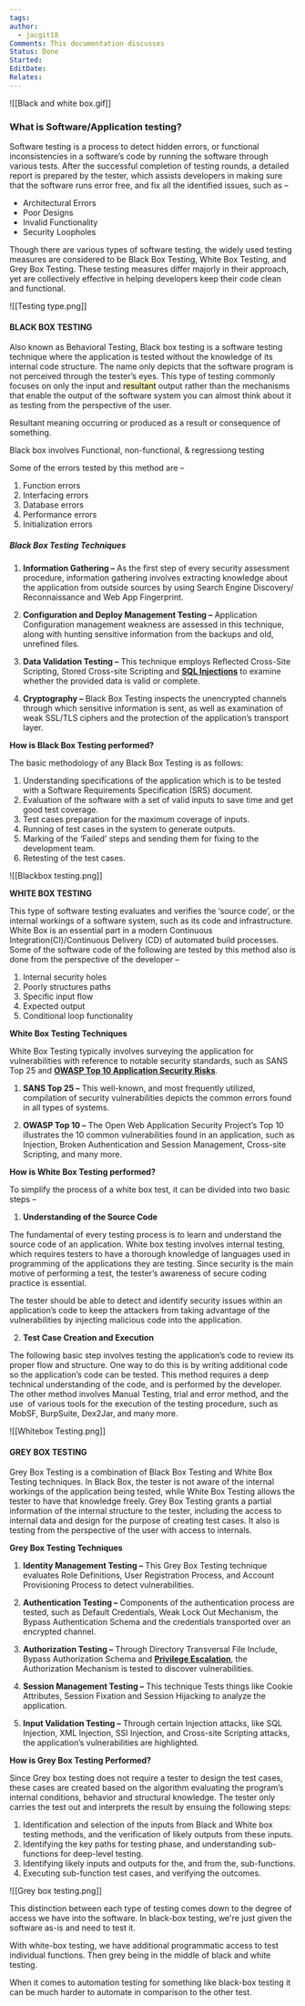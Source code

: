 ```yaml
---
tags: 
author:
  - jacgit18
Comments: This documentation discusses
Status: Done
Started: 
EditDate: 
Relates:
---
```

![[Black and white box.gif]]
### **What is Software/Application testing?**

Software testing is a process to detect hidden errors, or functional inconsistencies in a software’s code by running the software through various tests. After the successful completion of testing rounds, a detailed report is prepared by the tester, which assists developers in making sure that the software runs error free, and fix all the identified issues, such as – 

-   Architectural Errors
-   Poor Designs
-   Invalid Functionality
-   Security Loopholes

Though there are various types of software testing, the widely used testing measures are considered to be Black Box Testing, White Box Testing, and Grey Box Testing. These testing measures differ majorly in their approach, yet are collectively effective in helping developers keep their code clean and functional.

![[Testing type.png]]

#### **BLACK BOX TESTING**

Also known as Behavioral Testing, Black box testing is a software testing technique where the application is tested without the knowledge of its internal code structure. The name only depicts that the software program is not perceived through the tester’s eyes. This type of testing commonly focuses on only the input and <mark style="background: #FFF3A3A6;">resultant</mark> output rather than the mechanisms that enable the output of the software system you can almost think about it as testing from the perspective of the user.

Resultant meaning occurring or produced as a result or consequence of something.

Black box involves Functional, non-functional, & regressiong testing


Some of the errors tested by this method are – 

1.  Function errors
2.  Interfacing errors
3.  Database errors
4.  Performance errors
5.  Initialization errors  

##### **Black Box Testing Techniques** 

1.  **Information Gathering –** As the first step of every security assessment procedure, information gathering involves extracting knowledge about the application from outside sources by using Search Engine Discovery/ Reconnaissance and Web App Fingerprint. 

2.  **Configuration and Deploy Management Testing –** Application Configuration management weakness are assessed in this technique, along with hunting sensitive information from the backups and old, unrefined files. 

3.  **Data Validation Testing –** This technique employs Reflected Cross-Site Scripting, Stored Cross-site Scripting and [**SQL Injections**](https://www.kratikal.com/blog/sql-injection-attack-a-major-application-security-threat/) to examine whether the provided data is valid or complete.

4.  **Cryptography –** Black Box Testing inspects the unencrypted channels through which sensitive information is sent, as well as examination of weak SSL/TLS ciphers and the protection of the application’s transport layer.

**How is Black Box Testing performed?**

The basic methodology of any Black Box Testing is as follows:

1.  Understanding specifications of the application which is to be tested with a Software Requirements Specification (SRS) document. 
2.  Evaluation of the software with a set of valid inputs to save time and get good test coverage.
3.  Test cases preparation for the maximum coverage of inputs.
4.  Running of test cases in the system to generate outputs. 
5.  Marking of the ‘Failed’ steps and sending them for fixing to the development team.
6.  Retesting of the test cases.

![[Blackbox testing.png]]

**WHITE BOX TESTING**

This type of software testing evaluates and verifies the ‘source code’, or the internal workings of a software system, such as its code and infrastructure. White Box is an essential part in a modern Continuous Integration(CI)/Continuous Delivery (CD) of automated build processes. Some of the software code of the following are tested by this method also is done from the perspective of the developer  –

1.  Internal security holes
2.  Poorly structures paths
3.  Specific input flow
4.  Expected output
5.  Conditional loop functionality

**White Box Testing Techniques** 

White Box Testing typically involves surveying the application for vulnerabilities with reference to notable security standards, such as SANS Top 25 and [**OWASP Top 10 Application Security Risks**](https://www.kratikal.com/blog/android-application-hacking/). 

1.  **SANS Top 25 –** This well-known, and most frequently utilized, compilation of security vulnerabilities depicts the common errors found in all types of systems.

2.  **OWASP Top 10 –** The Open Web Application Security Project’s Top 10 illustrates the 10 common vulnerabilities found in an application, such as Injection, Broken Authentication and Session Management, Cross-site Scripting, and many more. 

**How is White Box Testing performed?**

To simplify the process of a white box test, it can be divided into two basic steps –

1.  **Understanding of the Source Code**

The fundamental of every testing process is to learn and understand the source code of an application. White box testing involves internal testing, which requires testers to have a thorough knowledge of languages used in programming of the applications they are testing. Since security is the main motive of performing a test, the tester’s awareness of secure coding practice is essential. 

The tester should be able to detect and identify security issues within an application’s code to keep the attackers from taking advantage of the vulnerabilities by injecting malicious code into the application.

2.  **Test Case Creation and Execution**

The following basic step involves testing the application’s code to review its proper flow and structure. One way to do this is by writing additional code so the application’s code can be tested. This method requires a deep technical understanding of the code, and is performed by the developer. The other method involves Manual Testing, trial and error method, and the use  of various tools for the execution of the testing procedure, such as MobSF, BurpSuite, Dex2Jar, and many more.

![[Whitebox Testing.png]]

#### **GREY BOX TESTING**

Grey Box Testing is a combination of Black Box Testing and White Box Testing techniques. In Black Box, the tester is not aware of the internal workings of the application being tested, while White Box Testing allows the tester to have that knowledge freely. Grey Box Testing grants a partial information of the internal structure to the tester, including the access to internal data and design for the purpose of creating test cases. It also is testing from the perspective of the user with access to internals. 

**Grey Box Testing Techniques** 

1.  **Identity Management Testing –** This Grey Box Testing technique evaluates Role Definitions, User Registration Process, and Account Provisioning Process to detect vulnerabilities.

2.  **Authentication Testing –** Components of the authentication process are tested, such as Default Credentials, Weak Lock Out Mechanism, the Bypass Authentication Schema and the credentials transported over an encrypted channel. 

3.  **Authorization Testing –** Through Directory Transversal File Include, Bypass Authorization Schema and [**Privilege Escalation**](https://www.kratikal.com/blog/vapt-prevent-privilege-escalation/), the Authorization Mechanism is tested to discover vulnerabilities.

4.  **Session Management Testing –** This technique Tests things like Cookie Attributes, Session Fixation and Session Hijacking to analyze the application. 

5.  **Input Validation Testing –** Through certain Injection attacks, like SQL Injection, XML Injection, SSI Injection, and Cross-site Scripting attacks, the application’s vulnerabilities are highlighted. 

**How is Grey Box Testing Performed?**

Since Grey box testing does not require a tester to design the test cases, these cases are created based on the algorithm evaluating the program’s internal conditions, behavior and structural knowledge. The tester only carries the test out and interprets the result by ensuing the following steps:

1.  Identification and selection of the inputs from Black and White box testing methods, and the verification of likely outputs from these inputs.
2.  Identifying the key paths for testing phase, and understanding sub-functions for deep-level testing.
3.  Identifying likely inputs and outputs for the, and from the, sub-functions.
4.  Executing sub-function test cases, and verifying the outcomes.

![[Grey box testing.png]]

This distinction between each type of testing comes down to  the degree of access we have into the software. In black-box testing, we're just given the software as-is and need to test it. 

With white-box testing, we have additional programmatic access to test individual functions. Then grey being in the middle of black and white testing.

When it comes to automation testing for something like black-box testing it can be much harder to automate in comparison to the other test.